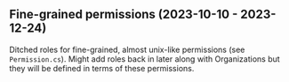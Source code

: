 ## Fine-grained permissions (2023-10-10 - 2023-12-24)

Ditched roles for fine-grained, almost unix-like permissions (see `Permission.cs`).
Might add roles back in later along with Organizations but they will be defined in terms of these permissions.
